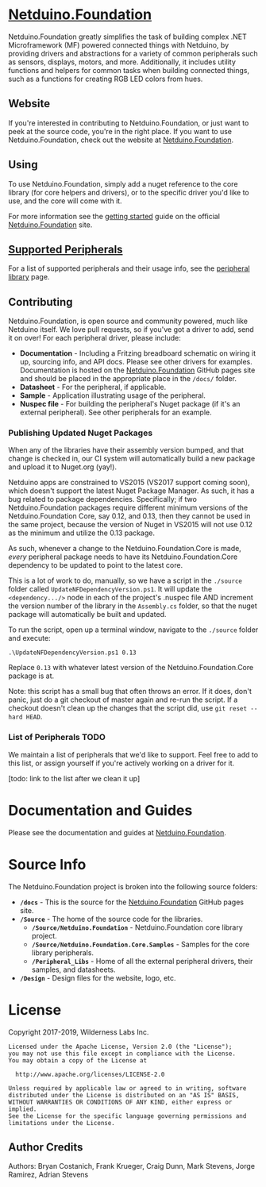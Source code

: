# [Netduino.Foundation](http://Netduino.Foundation)

Netduino.Foundation greatly simplifies the task of building complex .NET Microframework (MF) powered connected things with Netduino, by providing drivers and abstractions for a variety of common peripherals such as sensors, displays, motors, and more. Additionally, it includes utility functions and helpers for common tasks when building connected things, such as a functions for creating RGB LED colors from hues.

## Website

If you're interested in contributing to Netduino.Foundation, or just want to peek at the source code, you're in the right place. If you want to use Netduino.Foundation, check out the website at [Netduino.Foundation](http://Netduino.Foundation).

## Using

To use Netduino.Foundation, simply add a nuget reference to the core library (for core helpers and drivers), or to the specific driver you'd like to use, and the core will come with it.

For more information see the [getting started](http://Netduino.Foundation/Getting_Started) guide on the official [Netduino.Foundation](http://Netduino.Foundation) site.


## [Supported Peripherals](http://Netduino.Foundation/Library)

For a list of supported peripherals and their usage info, see the [peripheral library](http://Netduino.Foundation/Library) page.

## Contributing

Netduino.Foundation, is open source and community powered, much like Netduino itself. We love pull requests, so if you've got a driver to add, send it on over! For each peripheral driver, please include:

 * **Documentation** - Including a Fritzing breadboard schematic on wiring it up, sourcing info, and API docs. Please see other drivers for examples. Documentation is hosted on the [Netduino.Foundation](http://Netduino.Foundation) GitHub pages site and should be placed in the appropriate place in the `/docs/` folder.
 * **Datasheet** - For the peripheral, if applicable.
 * **Sample** - Application illustrating usage of the peripheral.
 * **Nuspec file** - For building the peripheral's Nuget package (if it's an external peripheral). See other peripherals for an example.

### Publishing Updated Nuget Packages

When any of the libraries have their assembly version bumped, and that change is checked in, our CI system will automatically build a new package and upload it to Nuget.org (yay!). 

Netduino apps are constrained to VS2015 (VS2017 support coming soon), which doesn't support the latest Nuget Package Manager. As such, it has a bug related to package dependencies. Specifically; if two Netduino.Foundation packages require different minimum versions of the Netduino.Foundation Core, say 0.12, and 0.13, then they cannot be used in the same project, because the version of Nuget in VS2015 will not use 0.12 as the minimum and utilize the 0.13 package. 

As such, whenever a change to the Netduino.Foundation.Core is made, _every_ peripheral package needs to have its Netduino.Foundation.Core dependency to be updated to point to the latest core.

This is a lot of work to do, manually, so we have a script in the `./source` folder called `UpdateNFDependencyVersion.ps1`. It will update the `<dependency.../>` node in each of the project's .nuspec file AND increment the version number of the library in the `Assembly.cs` folder, so that the nuget package will automatically be built and updated.

To run the script, open up a terminal window, navigate to the `./source` folder and execute:

```
.\UpdateNFDependencyVersion.ps1 0.13
```

Replace `0.13` with whatever latest version of the Netduino.Foundation.Core package is at.

Note: this script has a small bug that often throws an error. If it does, don't panic, just do a git checkout of master again and re-run the script. If a checkout doesn't clean up the changes that the script did, use `git reset --hard HEAD`.

### List of Peripherals TODO

We maintain a list of peripherals that we'd like to support. Feel free to add to this list, or assign yourself if you're actively working on a driver for it.

[todo: link to the list after we clean it up]

# Documentation and Guides

Please see the documentation and guides at [Netduino.Foundation](http://netduino.foundation).

# Source Info

The Netduino.Foundation project is broken into the following source folders:

* **`/docs`** - This is the source for the [Netduino.Foundation](http://Netduino.Foundation) GitHub pages site.
* **`/Source`** - The home of the source code for the libraries.
  * **`/Source/Netduino.Foundation`** - Netduino.Foundation core library project.
  * **`/Source/Netduino.Foundation.Core.Samples`** - Samples for the core library peripherals.
  * **`/Peripheral_Libs`** - Home of all the external peripheral drivers, their samples, and datasheets.
* **`/Design`** - Design files for the website, logo, etc.

# License
Copyright 2017-2019, Wilderness Labs Inc.
    
    Licensed under the Apache License, Version 2.0 (the "License");
    you may not use this file except in compliance with the License.
    You may obtain a copy of the License at
    
      http://www.apache.org/licenses/LICENSE-2.0
    
    Unless required by applicable law or agreed to in writing, software
    distributed under the License is distributed on an "AS IS" BASIS,
    WITHOUT WARRANTIES OR CONDITIONS OF ANY KIND, either express or implied.
    See the License for the specific language governing permissions and
    limitations under the License.
 
## Author Credits

Authors: Bryan Costanich, Frank Krueger, Craig Dunn, Mark Stevens, Jorge Ramirez, Adrian Stevens

